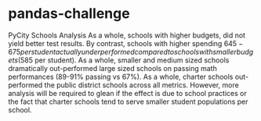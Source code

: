 # pandas-challenge

PyCity Schools Analysis
As a whole, schools with higher budgets, did not yield better test results. By contrast, schools with higher spending $645-675 per student actually underperformed compared to schools with smaller budgets ($585 per student).
As a whole, smaller and medium sized schools dramatically out-performed large sized schools on passing math performances (89-91% passing vs 67%).
As a whole, charter schools out-performed the public district schools across all metrics. However, more analysis will be required to glean if the effect is due to school practices or the fact that charter schools tend to serve smaller student populations per school.
